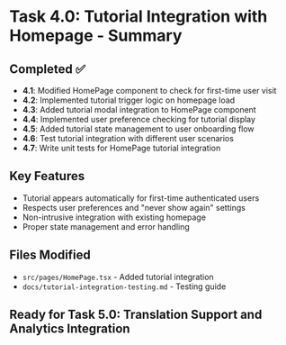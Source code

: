# Task 4.0: Tutorial Integration with Homepage - Summary

## Completed ✅
- **4.1**: Modified HomePage component to check for first-time user visit
- **4.2**: Implemented tutorial trigger logic on homepage load
- **4.3**: Added tutorial modal integration to HomePage component
- **4.4**: Implemented user preference checking for tutorial display
- **4.5**: Added tutorial state management to user onboarding flow
- **4.6**: Test tutorial integration with different user scenarios
- **4.7**: Write unit tests for HomePage tutorial integration

## Key Features
- Tutorial appears automatically for first-time authenticated users
- Respects user preferences and "never show again" settings
- Non-intrusive integration with existing homepage
- Proper state management and error handling

## Files Modified
- `src/pages/HomePage.tsx` - Added tutorial integration
- `docs/tutorial-integration-testing.md` - Testing guide

## Ready for Task 5.0: Translation Support and Analytics Integration
